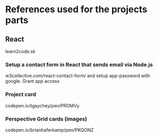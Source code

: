 # References used for the projects parts #

## React ###

learn2code.sk

### Setup a contact form in React that sends email via Node.js ###

w3collective.com/react-contact-form/  and setup app-password with google. Grant app access

### Project card ###

codepen.io/tgaychey/pen/PROMVy

### Perspective Grid cards (images) ###

codepen.io/brianhaferkamp/pen/PKQONZ


